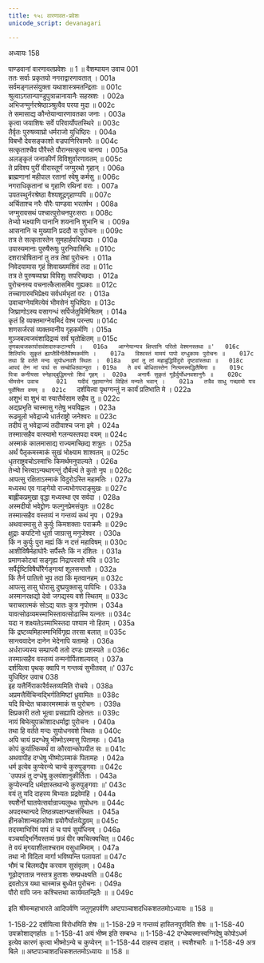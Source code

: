 ```yaml
---
title: १५८ वारणावत-प्रवेशः
unicode_script: devanagari

---
```



अध्यायः 158

पाण्डवानां वारणावतप्रवेशः ॥ 1 ॥
वैशम्पायन उवाच 	001  
ततः सर्वाः प्रकृतयो नगराद्वारणावतात् ।	001a  
सर्वमङ्गलसंयुक्ता यथाशास्त्रमतन्द्रिताः ॥	001c  
श्रुत्वाऽगतान्पाण्डुपुत्रान्नानायानैः सहस्रशः ।	002a  
अभिजग्मुर्नरश्रेष्ठाञ्श्रुत्वैव परया मुदा ॥	002c  
ते समासाद्य कौन्तेयान्वारणावतका जनाः ।	003a  
कृत्वा जयाशिषः सर्वे परिवार्योपतस्थिरे ॥	003c  
तैर्वृतः पुरुषव्याघ्रो धर्मराजो युधिष्ठिरः ।	004a  
विबभौ देवसङ्काशो वज्रपाणिरिवामरैः ॥	004c  
सत्कृताश्चैव पौरैस्ते पौरान्सत्कृत्य चानघ ।	005a  
अलङ्कृतं जनाकीर्णं विविशुर्वारणावतम् ॥	005c  
ते प्रविश्य पुरीं वीरास्तूर्णं जग्मुरथो गृहान् ।	006a  
ब्राह्मणानां महीपाल रतानां स्वेषु कर्मसु ॥	006c  
नगराधिकृतानां च गृहाणि रथिनां वराः ।	007a  
उपतस्थुर्नरश्रेष्ठा वैश्यशूद्रगृहाण्यपि ॥	007c  
अर्चिताश्च नरैः पौरैः पाण्डवा भरतर्षभ ।	008a  
जग्मुरावसथं पश्चात्पुरोचनपुरःसराः ॥	008c  
तेभ्यो भक्ष्याणि पानानि शयनानि शुभानि च ।	009a  
आसनानि च मुख्यानि प्रददौ स पुरोचनः ॥	009c  
तत्र ते सत्कृतास्तेन सुमहार्हपरिच्छदाः ।	010a  
उपास्यमानाः पुरुषैरूषुः पुरनिवासिभिः ॥	010c  
दशरात्रोषितानां तु तत्र तेषां पुरोचनः ।	011a  
निवेदयामास गृहं शिवाख्यमशिवं तदा ॥	011c  
तत्र ते पुरुषव्याघ्रा विविशुः सपरिच्छदाः ।	012a  
पुरोचनस्य वचनात्कैलासमिव गुह्यकाः ॥	012c  
तच्चागारमभिप्रेक्ष्य सर्वधर्मभृतां वरः ।	013a  
उवाचाग्नेयमित्येवं भीमसेनं युधिष्ठिरः ॥	013c  
जिघ्राणोऽस्य वसागन्धं सर्पिर्जतुविमिश्रितम् ।	014a  
कृतं हि व्यक्तमाग्नेयमिदं वेश्म परन्तप ॥	014c  
शणसर्जरसं व्यक्तमानीय गृहकर्मणि ।	015a  
मुञ्जबल्वजवंशादिद्रव्यं सर्वं घृतोक्षितम् ॥	015c  
`तृणबल्वजकार्पासवंशदारुकटान्यपि ।	016a  
आग्नेयान्यत्र क्षिप्तानि परितो वेश्मनस्तथा ॥'	016c  
शिल्पिभिः सुकृतं ह्याप्तैर्विनीतैर्वेश्मकर्मणि ।	017a  
विश्वस्तं मामयं पापो दग्धुकामः पुरोचनः ॥	017c  
तथा हि वर्तते मन्दः सुयोधनवशे स्थितः ।	018a  
इमां तु तां महाबुद्धिर्विदुरो दृष्टवांस्तथा ॥	018c  
आपदं तेन मां पार्थ स सम्बोधितवान्पुरा ।	019a  
ते वयं बोधितास्तेन नित्यमस्मद्धितैषिणा ॥	019c  
पित्रा कनीयसा स्नेहाद्बुद्धिमन्तो शिवं गृहम् ।	020a  
अनार्यैः सुकृतं गूढैर्दुर्योधनवशानुगैः ॥	020c  
भीमसेन उवाच 	021  
यदीदं गृहामाग्नेयं विहितं मन्यते भवान् ।	021a  
तत्रैव साधु गच्छामो यत्र पूर्वोषिता वयम् ॥	021c  
`दर्शयित्वा पृथग्गन्तुं न कार्यं प्रतिभाति मे ।	022a  
अशुभं वा शुभं वा स्यात्तैर्वसाम सहैव तु ॥	022c  
अद्यप्रभृति चास्मासु गतेषु भयविह्वलः ।	023a  
रूढमूलो भवेद्राज्ये धार्तराष्ट्रो जनेश्वरः ॥	023c  
तदीयं तु भवेद्राज्यं तदीयाश्च जना इमे ।	024a  
तस्मात्सहैव वत्स्यामो गलन्यस्तपदा वयम् ॥	024c  
अस्माकं कालमासाद्य राज्यमाच्छिद्य शत्रुतः ।	025a  
अर्थं पैतृकमस्माकं सुखं भोक्ष्याम शाश्वतम् ॥	025c  
धृतराष्ट्रवचोऽस्माभिः किमर्थमनुपाल्यते ।	026a  
तेभ्यो भित्त्वाऽन्यथागन्तुं दौर्बल्यं ते कुतो नृप ॥	026c  
आपत्सु रक्षिताऽस्माकं विदुरोऽस्ति महामतिः ।	027a  
मध्यस्थ एव गाङ्गेयो राज्यभोगपराङ्मुखः ॥	027c  
बाह्लीकप्रमुखा वृद्धा मध्यस्था एव सर्वदा ।	028a  
अस्मदीयो भवेद्द्रोणः फल्गुनप्रेमसंयुतः ॥	028c  
तस्मात्सहैव वस्तव्यं न गन्तव्यं कथं नृप ।	029a  
अथवास्मासु ते कुर्युः किमशक्ताः पराक्रमैः ॥	029c  
क्षुद्राः कपटिनो धूर्ता जाग्रत्सु मनुजेश्वर ।	030a  
किं न कुर्युः पुरा मह्यं किं न दत्तं महाविषम् ॥	030c  
आशीविषैर्महाघोरैः सर्पैस्तैः किं न दंशितः ।	031a  
प्रमाणकोट्यां सङ्गृह्य निद्रापरवशे मयि ॥	031c  
सर्पैर्दृष्टिविषैर्घोरैर्गङ्गायां शूलसन्ततौ ।	032a  
किं तैर्न पातितो भूप तदा किं मृतवानहम् ॥	032c  
आपत्सु तासु घोरासु दुष्प्रयुक्तासु पापिभिः ।	033a  
अस्मानरक्षद्यो देवो जगद्यस्य वशे स्थितम् ॥	033c  
चराचरात्मकं सोऽद्य यातः कुत्र नृपोत्तम ।	034a  
यावत्सोढव्यमस्माभिस्तावत्सोढास्मि यत्नतः ॥	034c  
यदा न शक्ष्यतेऽस्माभिस्तदा पश्याम नो हितम् ।	035a  
किं द्रष्टव्यमिहास्माभिर्विगृह्य तरसा बलात् ॥	035c  
सान्त्ववादेन दानेन भेदेनापि यतामहे ।	036a  
अर्धराज्यस्य सम्प्राप्त्यै ततो दण्डः प्रशस्यते ॥	036c  
तस्मात्सहैव वस्तव्यं तन्मनोर्पितशल्यवत् ।	037a  
दर्शयित्वा पृथक् क्वापि न गन्तव्यं सुभीतवत् ॥'	037c  
युधिष्ठिर उवाच 	038  
इह यत्तैर्निराकारैर्वस्तव्यमिति रोचये ।	038a  
अप्रमत्तैर्विचिन्वद्भिर्गतिमिष्टां ध्रुवामितः ॥	038c  
यदि विन्देत चाकारमस्माकं स पुरोचनः ।	039a  
क्षिप्रकारी ततो भूत्वा प्रसह्यापि दहेत्ततः ॥	039c  
नायं बिभेत्युपक्रोशादधर्माद्वा पुरोचनः ।	040a  
तथा हि वर्तते मन्दः सुयोधनवशे स्थितः ॥	040c  
अपि चायं प्रदग्धेषु भीष्मोऽस्मासु पितामहः ।	041a  
कोपं कुर्यात्किमर्थं वा कौरवान्कोपयीत सः ॥	041c  
अथवापीह दग्धेषु भीष्मोऽस्माकं पितामहः ।	042a  
धर्म इत्येव कुप्येरन्ये चान्ये कुरुपुङ्गवाः ॥	042c  
`उपपन्नं तु दग्धेषु कुलवंशानुकीर्तिताः ।	043a  
कुप्येरन्यदि धर्मज्ञास्तथान्ये कुरुपुङ्गवाः ॥'	043c  
वयं तु यदि दाहस्य बिभ्यतः प्रद्रवेमहि ।	044a  
स्पशैर्नो घातयेत्सर्वान्राज्यलुब्धः सुयोधनः ॥	044c  
अपदस्थान्पदे तिष्ठन्नपक्षान्पक्षसंस्थितः ।	045a  
हीनकोशान्महाकोशः प्रयोगैर्घातयेद्ध्रुवम् ॥	045c  
तदस्माभिरिमं पापं तं च पापं सुयोधनम् ।	046a  
वञ्चयद्भिर्निवस्तव्यं छन्नं वीर क्वचित्क्वचित् ॥	046c  
ते वयं मृगयाशीलाश्चराम वसुधामिमाम् ।	047a  
तथा नो विदिता मार्गा भविष्यन्ति पलायतां ॥	047c  
भौमं च बिलमद्यैव करवाम सुसंवृतम् ।	048a  
गूढोद्गतान्न नस्तत्र हुताशः सम्प्रधक्ष्यति ॥	048c  
द्रवतोऽत्र यथा चास्मान्न बुध्येत पुरोचनः ।	049a  
पौरो वापि जनः कश्चित्तथा कार्यमतन्द्रितैः ॥ ॥	049c  

इति श्रीमन्महाभारते आदिपर्वणि जतुगृहपर्वणि अष्टपञ्चाशदधिकशततमोऽध्यायः ॥ 158 ॥

1-158-22 दर्शयित्वा विरोधमिति शेषः ॥ 1-158-29 न गन्तव्यं हास्तिनपुरमिति शेषः ॥ 1-158-40 उपक्रोशाद्गर्हातः ॥ 1-158-41 अयं भीष्म इति सम्बन्धः ॥ 1-158-42 दग्धेष्वस्मास्वग्निदेषु कोपोऽधर्म इत्येव कारणं कृत्वा भीष्मोऽन्ये च कुप्येरन् ॥ 1-158-44 दाहस्य दाहात् । स्पशैश्चारैः ॥ 1-158-49 अत्र बिले ॥ अष्टपञ्चाशदधिकशततमोऽध्यायः ॥ 158 ॥